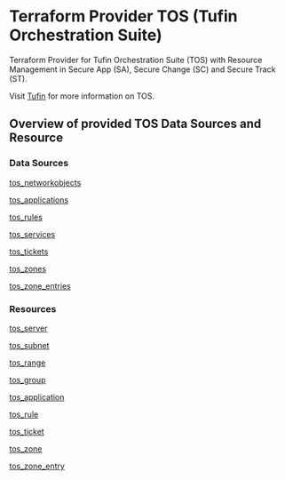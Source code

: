 # Terraform Provider TOS (Tufin Orchestration Suite)

Terraform Provider for Tufin Orchestration Suite (TOS) with Resource Management in Secure App (SA), Secure Change (SC)
and Secure Track (ST).

Visit [Tufin](https://tufin.com) for more information on TOS.

## Overview of provided TOS Data Sources and Resource

### Data Sources

[tos_networkobjects](data-sources/networkobjects.md)

[tos_applications](data-sources/applications.md)

[tos_rules](data-sources/rules.md)

[tos_services](data-sources/services.md)

[tos_tickets](data-sources/tickets.md)

[tos_zones](data-sources/zones.md)

[tos_zone_entries](data-sources/zone_entries.md)

### Resources

[tos_server](resources/server.md)

[tos_subnet](resources/subnet.md)

[tos_range](resources/range.md)

[tos_group](resources/group.md)

[tos_application](resources/application.md)

[tos_rule](resources/rule.md)

[tos_ticket](resources/ticket.md)

[tos_zone](resources/zone.md)

[tos_zone_entry](resources/zone_entry.md)

